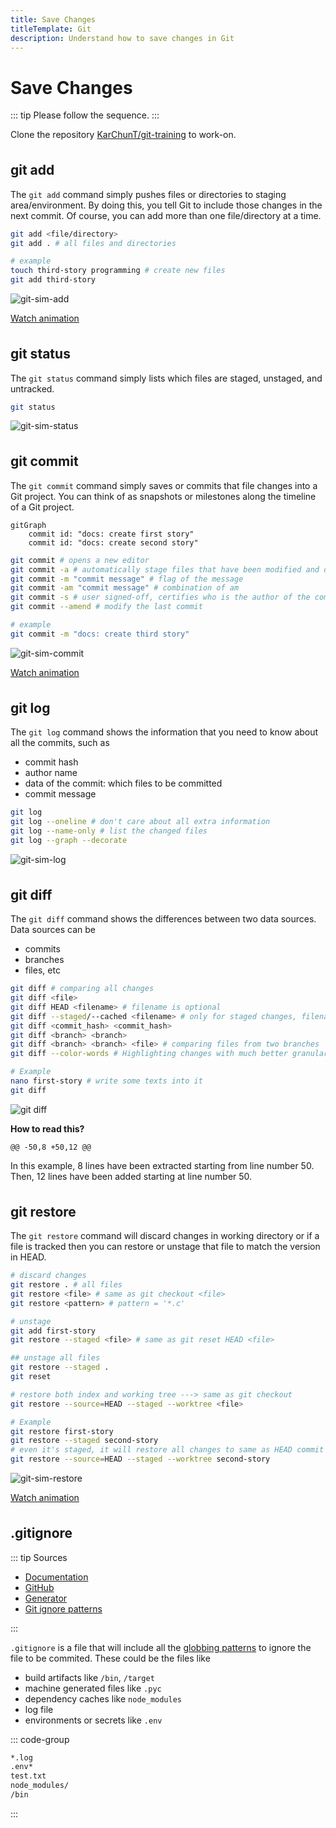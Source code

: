 ```yaml
---
title: Save Changes
titleTemplate: Git
description: Understand how to save changes in Git
---
```


<h1>Save Changes</h1>

::: tip
Please follow the sequence.
:::

Clone the repository [KarChunT/git-training](https://github.com/KarChunT/git-training) to work-on.

## git add

The `git add` command simply pushes files or directories to staging area/environment. By doing this, you tell Git to include those changes in the next commit. Of course, you can add more than one file/directory at a time.

```bash
git add <file/directory>
git add . # all files and directories

# example
touch third-story programming # create new files
git add third-story
```

![git-sim-add](/docs/git/git-sim-add.png)

<a href="/docs/git/git-sim-add.webm" target="_blank">Watch animation</a>

## git status

The `git status` command simply lists which files are staged, unstaged, and untracked.

```bash
git status
```

![git-sim-status](/docs/git/git-sim-status.png)

## git commit

The `git commit` command simply saves or commits that file changes into a Git project. You can think of as snapshots or milestones along the timeline of a Git project.

```mermaid
gitGraph
	commit id: "docs: create first story"
	commit id: "docs: create second story"
```

```bash
git commit # opens a new editor
git commit -a # automatically stage files that have been modified and deleted
git commit -m "commit message" # flag of the message
git commit -am "commit message" # combination of am
git commit -s # user signed-off, certifies who is the author of the commit, tracking for patches
git commit --amend # modify the last commit

# example
git commit -m "docs: create third story"
```

![git-sim-commit](/docs/git/git-sim-commit.png)

<a href="/docs/git/git-sim-commit.webm" target="_blank">Watch animation</a>

## git log

The `git log` command shows the information that you need to know about all the commits, such as

- commit hash
- author name
- data of the commit: which files to be committed
- commit message

```bash
git log
git log --oneline # don't care about all extra information
git log --name-only # list the changed files
git log --graph --decorate
```

![git-sim-log](/docs/git/git-sim-log.png)

## git diff

The `git diff` command shows the differences between two data sources. Data sources can be

- commits
- branches
- files, etc

```bash
git diff # comparing all changes
git diff <file>
git diff HEAD <filename> # filename is optional
git diff --staged/--cached <filename> # only for staged changes, filename is optional
git diff <commit_hash> <commit_hash>
git diff <branch> <branch>
git diff <branch> <branch> <file> # comparing files from two branches
git diff --color-words # Highlighting changes with much better granularity

# Example
nano first-story # write some texts into it
git diff
```

![git diff](/docs/git/git-diff.png)

**How to read this?**

```text
@@ -50,8 +50,12 @@
```

In this example, 8 lines have been extracted starting from line number 50. Then, 12 lines have been added starting at line number 50.

## git restore

The `git restore` command will discard changes in working directory or if a file is tracked then you can restore or unstage that file to match the version in HEAD.

```bash
# discard changes
git restore . # all files
git restore <file> # same as git checkout <file>
git restore <pattern> # pattern = '*.c'

# unstage
git add first-story
git restore --staged <file> # same as git reset HEAD <file>

## unstage all files
git restore --staged .
git reset

# restore both index and working tree ---> same as git checkout
git restore --source=HEAD --staged --worktree <file>

# Example
git restore first-story
git restore --staged second-story
# even it's staged, it will restore all changes to same as HEAD commit
git restore --source=HEAD --staged --worktree second-story
```

![git-sim-restore](/docs/git/git-sim-restore.png)

<a href="/docs/git/git-sim-restore.webm" target="_blank">Watch animation</a>

## .gitignore

::: tip Sources

- [Documentation](https://git-scm.com/docs/gitignore)
- [GitHub](https://github.com/github/gitignore)
- [Generator](https://www.toptal.com/developers/gitignore)
- [Git ignore patterns](https://www.atlassian.com/git/tutorials/saving-changes/gitignore)

:::

`.gitignore` is a file that will include all the [globbing patterns](https://linux.die.net/man/7/glob) to ignore the file to be commited. These could be the files like

- build artifacts like `/bin`, `/target`
- machine generated files like `.pyc`
- dependency caches like `node_modules`
- log file
- environments or secrets like `.env`

::: code-group

```txt [.gitignore]
*.log
.env*
test.txt
node_modules/
/bin
```

:::

<style scoped>
h2 {
  margin-top: 36px;
}
</style>

